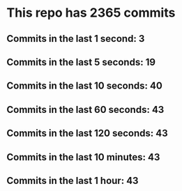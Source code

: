 # This repo has 2365 commits

## Commits in the last 1 second: 3
## Commits in the last 5 seconds: 19
## Commits in the last 10 seconds: 40
## Commits in the last 60 seconds: 43
## Commits in the last 120 seconds: 43
## Commits in the last 10 minutes: 43
## Commits in the last 1 hour: 43

